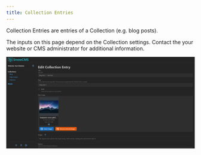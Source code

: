 ```yaml
---
title: Collection Entries
---
```


Collection Entries are entries of a Collection (e.g. blog posts).

The inputs on this page depend on the Collection settings. Contact the your website or CMS administrator for additional information.

![Collection Entry](../../../assets/docs/user/collection-entry.png)